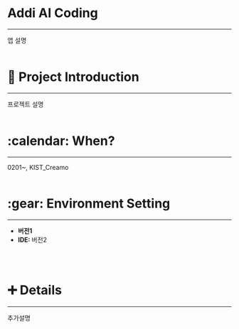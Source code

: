 <h1>Addi AI Coding </h1>
<hr/>
앱 설명
<br/><br/>
<h1> 📱 Project Introduction </h1>
<hr/>
프로젝트 설명
<br/><br/>
<h1>:calendar: When? </h1>
<hr/>
0201~, KIST_Creamo
<br/><br/>
<h1>:gear: Environment Setting</h1>
<hr/>
<ul>
  <li><b>버전1</b></li>
  <li><b>IDE: </b> 버전2</li>
</ul>
<br/><br/>
<h1> ➕ Details </h1>
<hr/>
추가설명
